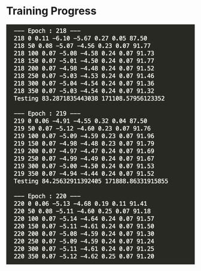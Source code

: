 # Training Progress
<img src="https://github.com/vardhandongre/Deep-Learning/blob/master/ResNet/images/Screen%20Shot%202020-04-17%20at%2010.55.35%20AM.png">
